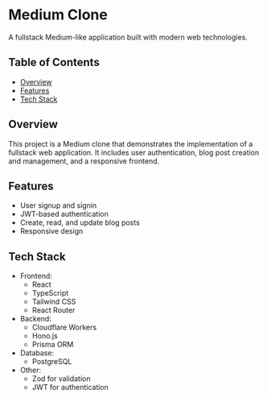 # Medium Clone

A fullstack Medium-like application built with modern web technologies.

## Table of Contents

- [Overview](#overview)
- [Features](#features)
- [Tech Stack](#tech-stack)

## Overview

This project is a Medium clone that demonstrates the implementation of a fullstack web application. It includes user authentication, blog post creation and management, and a responsive frontend.

## Features

- User signup and signin
- JWT-based authentication
- Create, read, and update blog posts
- Responsive design

## Tech Stack

- Frontend:
    - React
    - TypeScript
    - Tailwind CSS
    - React Router
- Backend:
    - Cloudflare Workers
    - Hono.js
    - Prisma ORM
- Database:
    - PostgreSQL
- Other:
    - Zod for validation
    - JWT for authentication
